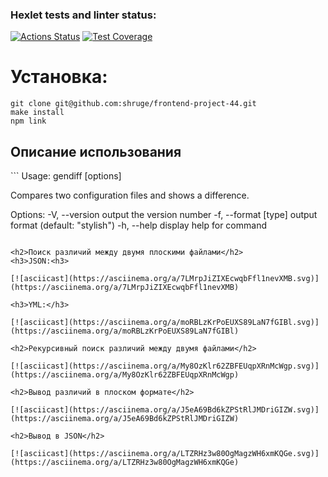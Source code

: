 ### Hexlet tests and linter status:
[![Actions Status](https://github.com/shruge/frontend-project-46/actions/workflows/hexlet-check.yml/badge.svg)](https://github.com/shruge/frontend-project-46/actions)	[![Test Coverage](https://api.codeclimate.com/v1/badges/cf4213c75fcbadac78cc/test_coverage)](https://codeclimate.com/github/shruge/frontend-project-46/test_coverage)

<h1>Установка:</h1>

```
git clone git@github.com:shruge/frontend-project-44.git
make install
npm link
```

<h2>Описание использования</h2>
```
Usage: gendiff [options] <filepath1> <filepath2>

Compares two configuration files and shows a difference.

Options:
  -V, --version        output the version number
  -f, --format [type]  output format (default: "stylish")
  -h, --help           display help for command
```

<h2>Поиск различий между двумя плоскими файлами</h2>
<h3>JSON:<h3>

[![asciicast](https://asciinema.org/a/7LMrpJiZIXEcwqbFfl1nevXMB.svg)](https://asciinema.org/a/7LMrpJiZIXEcwqbFfl1nevXMB)

<h3>YML:</h3>

[![asciicast](https://asciinema.org/a/moRBLzKrPoEUXS89LaN7fGIBl.svg)](https://asciinema.org/a/moRBLzKrPoEUXS89LaN7fGIBl)

<h2>Рекурсивный поиск различий между двумя файлами</h2>

[![asciicast](https://asciinema.org/a/My8OzKlr62ZBFEUqpXRnMcWgp.svg)](https://asciinema.org/a/My8OzKlr62ZBFEUqpXRnMcWgp)

<h2>Вывод различий в плоском формате</h2>

[![asciicast](https://asciinema.org/a/J5eA69Bd6kZPStRlJMDriGIZW.svg)](https://asciinema.org/a/J5eA69Bd6kZPStRlJMDriGIZW)

<h2>Вывод в JSON</h2>

[![asciicast](https://asciinema.org/a/LTZRHz3w80OgMagzWH6xmKQGe.svg)](https://asciinema.org/a/LTZRHz3w80OgMagzWH6xmKQGe)
